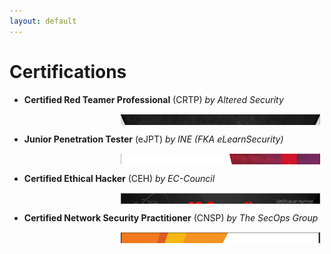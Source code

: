 ```yaml
---
layout: default
---
```



# Certifications

- **Certified Red Teamer Professional** (CRTP) *by Altered Security*
<table style="border-collapse: collapse; width: 100%; height: 18px; border-style: hidden;" border="1">
<tbody>
<tr style="height: 18px; cborder-style: hidden;">
<td style="width: 34%; height: 18px; border-style: hidden;">
<p></p>
</td>
<td style="width: 66%; height: 18px; border-style: hidden;">
<img style="border-style: hidden;" src="/assets/images/CRTP.png" aspect-ratio="auto" height="300" /></td>
</tr>
</tbody>
</table>

- **Junior Penetration Tester** (eJPT) *by INE (FKA eLearnSecurity)*
<table style="border-collapse: collapse; width: 100%; height: 18px; border-style: hidden;" border="1">
<tbody>
<tr style="height: 18px; cborder-style: hidden;">
<td style="width: 34%; height: 18px; border-style: hidden;">
<p></p>
</td>
<td style="width: 66%; height: 18px; border-style: hidden;">
<img style="border-style: hidden;" src="/assets/images/EJPT.png" aspect-ratio="auto" height="300" /></td>
</tr>
</tbody>
</table>

- **Certified Ethical Hacker** (CEH) *by EC-Council*
<table style="border-collapse: collapse; width: 100%; height: 18px; border-style: hidden;" border="1">
<tbody>
<tr style="height: 18px; cborder-style: hidden;">
<td style="width: 34%; height: 18px; border-style: hidden;">
<p></p>
</td>
<td style="width: 66%; height: 18px; border-style: hidden;">
<img style="border-style: hidden;" src="/assets/images/CEH.png" aspect-ratio="auto" height="300" /></td>
</tr>
</tbody>
</table>

- **Certified Network Security Practitioner** (CNSP) *by The SecOps Group*
<table style="border-collapse: collapse; width: 100%; height: 18px; border-style: hidden;" border="1">
<tbody>
<tr style="height: 18px; cborder-style: hidden;">
<td style="width: 34%; height: 18px; border-style: hidden;">
<p></p>
</td>
<td style="width: 66%; height: 18px; border-style: hidden;">
<img style="border-style: hidden;" src="/assets/images/CNSP_SecOPS.png"  aspect-ratio="auto" height="300" /></td>
</tr>
</tbody>
</table>